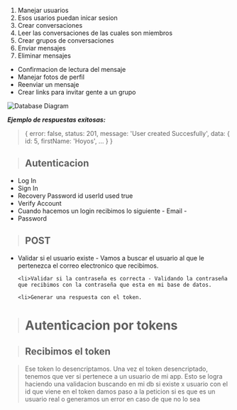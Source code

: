 
<ol>
    <li> Manejar usuarios
    <li> Esos usarios puedan inicar sesion 
    <li> Crear conversaciones
    <li> Leer las conversaciones de las cuales son miembros
    <li> Crear grupos de conversaciones 
    <li> Enviar mensajes 
    <li> Eliminar mensajes
</ol>

<ul>
    <li> Confirmacion de lectura del mensaje 
    <li> Manejar fotos de perfil 
    <li> Reenviar un mensaje 
    <li> Crear links para invitar gente a un grupo
</ul>

![Database Diagram](https://i.imgur.com/IHhtWv2.png)

***Ejemplo de respuestas exitosas:***
> {
    error: false,
    status: 201,
    message: 'User created Succesfully',
    data: {
        id: 5,
        firstName: 'Hoyos',
        ...
    }
}

>  <h2>Autenticacion</h2>
<ul>
    <li>Log In
    <li>Sign In
    <li>Recovery Password id userId used true
    <li>Verify Account
    <li>Cuando hacemos un login recibimos lo siguiente - Email - <li>Password
</ul>

> <h2>POST</h2>

<ul>
    <li>Validar si el usuario existe - Vamos a buscar el usuario al que le pertenezca el correo electronico que recibimos.

    <li>Validar si la contraseña es correcta - Validando la contraseña que recibimos con la contraseña que esta en mi base de datos.

    <li>Generar una respuesta con el token.
</ul>


> <h1> Autenticacion por tokens</h1></hr>

> <h2>Recibimos el token</h2>

> Ese token lo desencriptamos. Una vez el token desencriptado, tenemos que ver si pertenece a un usuario de mi app. Esto se logra haciendo una validacion buscando en mi db si existe x usuario con el id que viene en el token damos paso a la peticion si es que es un usuario real o generamos un error en caso de que no lo sea
